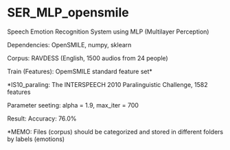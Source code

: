 # SER_MLP_opensmile
 
Speech Emotion Recognition System using MLP (Multilayer Perception)

Dependencies: OpenSMILE, numpy, sklearn

Corpus: RAVDESS (English, 1500 audios from 24 people)

Train (Features): OpemSMILE standard feature set*

*IS10_paraling: The INTERSPEECH 2010 Paralinguistic Challenge, 1582 features

Parameter seeting: alpha = 1.9, max_iter = 700

Result: Accuracy: 76.0%

*MEMO: Files (corpus) should be categorized and stored in different folders by labels (emotions)
